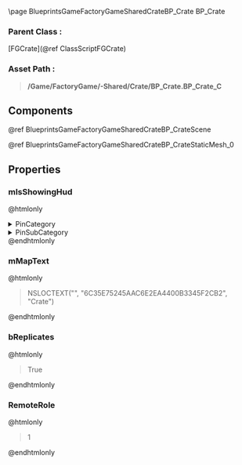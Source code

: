 \page BlueprintsGameFactoryGameSharedCrateBP_Crate BP_Crate
### Parent Class :
[FGCrate](@ref ClassScriptFGCrate)
### Asset Path :
<b><blockquote>/Game/FactoryGame/-Shared/Crate/BP_Crate.BP_Crate_C</blockquote></b>
## Components

@ref BlueprintsGameFactoryGameSharedCrateBP_CrateScene

@ref BlueprintsGameFactoryGameSharedCrateBP_CrateStaticMesh_0

## Properties

### mIsShowingHud
@htmlonly
<details>
 <summary>PinCategory</summary>
<blockquote>bool</blockquote>
</details>
<details>
 <summary>PinSubCategory</summary>
<blockquote>bool</blockquote>
</details>
@endhtmlonly

### mMapText
@htmlonly
<blockquote>NSLOCTEXT("", "6C35E75245AAC6E2EA4400B3345F2CB2", "Crate")</blockquote>
@endhtmlonly

### bReplicates
@htmlonly
<blockquote>True</blockquote>
@endhtmlonly

### RemoteRole
@htmlonly
<blockquote>1</blockquote>
@endhtmlonly

